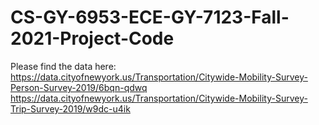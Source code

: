 # CS-GY-6953-ECE-GY-7123-Fall-2021-Project-Code

Please find the data here:
https://data.cityofnewyork.us/Transportation/Citywide-Mobility-Survey-Person-Survey-2019/6bqn-qdwq
https://data.cityofnewyork.us/Transportation/Citywide-Mobility-Survey-Trip-Survey-2019/w9dc-u4ik
